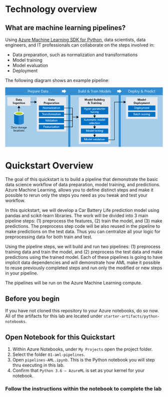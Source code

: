 # Technology overview

## What are machine learning pipelines?
Using [Azure Machine Learning SDK for Python](https://docs.microsoft.com/en-us/python/api/azureml-pipeline-core/?view=azure-ml-py), data scientists, data engineers, and IT professionals can collaborate on the steps involved in:
* Data preparation, such as normalization and transformations
* Model training
* Model evaluation
* Deployment

The following diagram shows an example pipeline:

![piplines](./images/pipelines.png)

# Quickstart Overview
The goal of this quickstart is to build a pipeline that demonstrate the basic data science workflow of data preparation, model training, and predictions. Azure Machine Learning, allows you to define distinct steps and make it possible to rerun only the steps you need as you tweak and test your workflow.

In this quickstart, we will develop a Car Battery Life prediction model using pandas and scikit-learn libraries. The work will be divided into 3 main pipeline steps: (1) preprocess the features, (2) train the model, and (3) make predictions. The preprocess step code will be also reused in the pipeline to make predictions on the test data. Thus you can centralize all your logic for preprocessing data for both train and test.

Using the pipeline steps, we will build and run two pipelines: (1) preprocess training data and train the model, and (2) preprocess the test data and make predictions using the trained model. Each of these pipelines is going to have implicit data dependencies and will demonstrate how AML make it possible to reuse previously completed steps and run only the modified or new steps in your pipeline.

The pipelines will be run on the Azure Machine Learning compute.

## Before you begin

If you have not cloned this repository to your Azure notebooks, do so now. All of the artifacts for this lab are located under `starter-artifacts/python-notebooks`.

## Open Notebook for this Quickstart
1. Within Azure Notebooks, under `My Projects` open the project folder. 
2. Select the folder `01-aml-pipelines`.
3. Open `pipelines-AML.ipynb`. This is the Python notebook you will step thru executing in this lab.
5. Confirm that `Python 3.6 – AzureML` is set as your kernel for your notebook.

### Follow the instructions within the notebook to complete the lab
